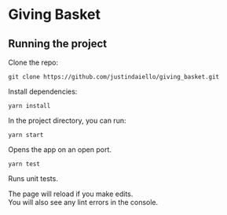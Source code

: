 # Giving Basket

## Running the project

Clone the repo:

`git clone https://github.com/justindaiello/giving_basket.git`

Install dependencies:

`yarn install`

In the project directory, you can run:

`yarn start`

Opens the app on an open port.

`yarn test`

Runs unit tests.

The page will reload if you make edits.\
You will also see any lint errors in the console.
